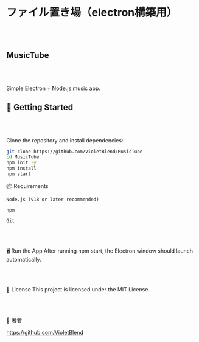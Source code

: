 # ファイル置き場（electron構築用）

<br>

<br>

## MusicTube 

<br>

<br>

Simple Electron + Node.js music app.

## 🚀 Getting Started

<br>

<br>

Clone the repository and install dependencies:

```bash
git clone https://github.com/VioletBlend/MusicTube
cd MusicTube
npm init -y
npm install
npm start

```

📦 Requirements

```
Node.js (v18 or later recommended)

npm

Git
```

<br>

<br>

🖥️ Run the App
After running npm start, the Electron window should launch automatically.

<br>

<br>

📄 License
This project is licensed under the MIT License.

<br>

<br>

👤 著者

https://github.com/VioletBlend
